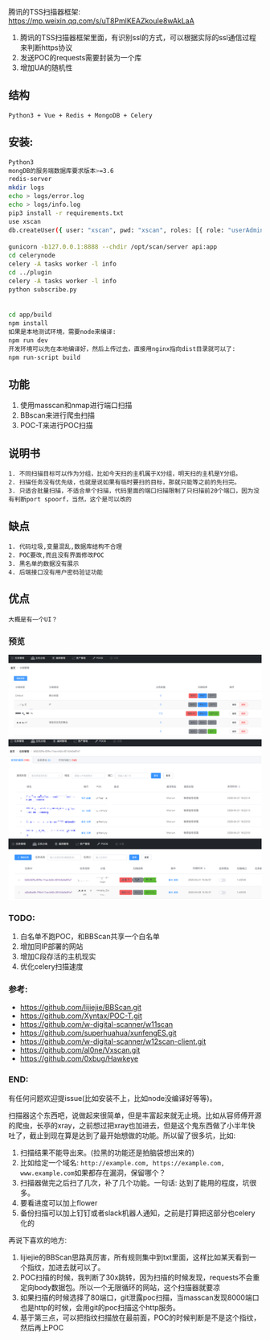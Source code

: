 


腾讯的TSS扫描器框架:  <https://mp.weixin.qq.com/s/uT8PmlKEAZkouIe8wAkLaA>
1. 腾讯的TSS扫描器框架里面，有识别ssl的方式，可以根据实际的ssl通信过程来判断https协议
2. 发送POC的requests需要封装为一个库
3. 增加UA的随机性

## 结构

```
Python3 + Vue + Redis + MongoDB + Celery
```

## 安装:

```sh
Python3
mongDB的服务端数据库要求版本>=3.6
redis-server
mkdir logs
echo > logs/error.log
echo > logs/info.log
pip3 install -r requirements.txt
use xscan
db.createUser({ user: "xscan", pwd: "xscan", roles: [{ role: "userAdminAnyDatabase", db: "admin" }] })

gunicorn -b127.0.0.1:8888 --chdir /opt/scan/server api:app
cd celerynode
celery -A tasks worker -l info
cd ../plugin
celery -A tasks worker -l info
python subscribe.py


cd app/build
npm install
如果是本地测试环境，需要node来编译:
npm run dev
开发环境可以先在本地编译好，然后上传过去，直接用nginx指向dist目录就可以了:
npm run-script build

```

## 功能
1. 使用masscan和nmap进行端口扫描
2. BBscan来进行爬虫扫描
3. POC-T来进行POC扫描

## 说明书

```
1. 不同扫描目标可以作为分组，比如今天扫的主机属于X分组，明天扫的主机是Y分组。
2. 扫描任务没有优先级，也就是说如果有临时要扫的目标，那就只能等之前的先扫完。
3. 只适合批量扫描，不适合单个扫描，代码里面的端口扫描限制了只扫描前20个端口，因为没有判断port spoorf，当然，这个是可以改的
```

## 缺点
```
1. 代码垃圾,变量混乱,数据库结构不合理
2. POC要改,而且没有界面修改POC
3. 黑名单的数据没有展示
4. 后端接口没有用户密码验证功能 
```
## 优点
```
大概是有一个UI？
```


### 预览
![](WX20200426-162949.png)
![](WX20200426-163020.png)
![](WechatIMG164.png)

### TODO:
1. 白名单不跑POC，和BBScan共享一个白名单
2. 增加同IP部署的网站
3. 增加C段存活的主机现实
4. 优化celery扫描速度

### 参考:
* <https://github.com/lijiejie/BBScan.git>
* <https://github.com/Xyntax/POC-T.git>
* <https://github.com/w-digital-scanner/w11scan>
* <https://github.com/superhuahua/xunfengES.git>
* <https://github.com/w-digital-scanner/w12scan-client.git>
* <https://github.com/al0ne/Vxscan.git>
* <https://github.com/0xbug/Hawkeye>

### END:
有任何问题欢迎提issue(比如安装不上，比如node没编译好等等)。

扫描器这个东西吧，说做起来很简单，但是丰富起来就无止境。比如从容师傅开源的爬虫，长亭的xray，之前想过把xray也加进去，但是这个鬼东西做了小半年快吐了，截止到现在算是达到了最开始想做的功能。所以留了很多坑，比如:
1. 扫描结果不能导出来。(拉黑的功能还是拍脑袋想出来的)
2. 比如给定一个域名: `http://example.com, https://example.com, www.example.com`如果都存在漏洞，保留哪个？
3. 扫描器做完之后扫了几次，补了几个功能。一句话: 达到了能用的程度，坑很多。
4. 要看进度可以加上flower
5. 备份扫描可以加上钉钉或者slack机器人通知，之前是打算把这部分也celery化的

再说下喜欢的地方:
1. lijiejie的BBScan思路真厉害，所有规则集中到txt里面，这样比如某天看到一个指纹，加进去就可以了。
2. POC扫描的时候，我判断了30x跳转，因为扫描的时候发现，requests不会重定向body数据包。所以一个无限循环的网站，这个扫描器就要凉
3. 如果扫描的时候选择了80端口，git泄露poc扫描，当masscan发现8000端口也是http的时候，会用git的poc扫描这个http服务。
4. 基于第三点，可以把指纹扫描放在最前面，POC的时候判断是不是这个指纹，然后再上POC


